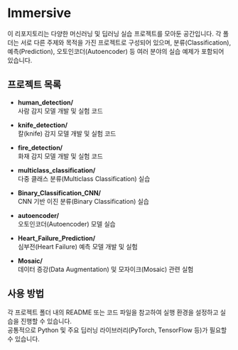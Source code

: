 # Immersive

이 리포지토리는 다양한 머신러닝 및 딥러닝 실습 프로젝트를 모아둔 공간입니다. 각 폴더는 서로 다른 주제와 목적을 가진 프로젝트로 구성되어 있으며, 분류(Classification), 예측(Prediction), 오토인코더(Autoencoder) 등 여러 분야의 실습 예제가 포함되어 있습니다.

## 프로젝트 목록

- **human_detection/**  
  사람 감지 모델 개발 및 실험 코드

- **knife_detection/**  
  칼(knife) 감지 모델 개발 및 실험 코드

- **fire_detection/**  
  화재 감지 모델 개발 및 실험 코드

- **multiclass_classification/**  
  다중 클래스 분류(Multiclass Classification) 실습

- **Binary_Classification_CNN/**  
  CNN 기반 이진 분류(Binary Classification) 실습

- **autoencoder/**  
  오토인코더(Autoencoder) 모델 실습

- **Heart_Failure_Prediction/**  
  심부전(Heart Failure) 예측 모델 개발 및 실험

- **Mosaic/**  
  데이터 증강(Data Augmentation) 및 모자이크(Mosaic) 관련 실험

## 사용 방법

각 프로젝트 폴더 내의 README 또는 코드 파일을 참고하여 실행 환경을 설정하고 실습을 진행할 수 있습니다.  
공통적으로 Python 및 주요 딥러닝 라이브러리(PyTorch, TensorFlow 등)가 필요할 수 있습니다.